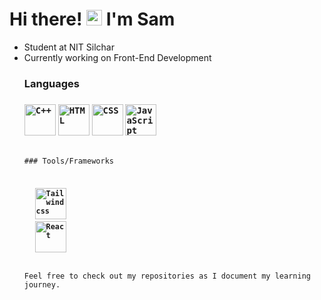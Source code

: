 # Hi there! <img src="https://media.giphy.com/media/hvRJCLFzcasrR4ia7z/giphy.gif" width="25px"> I'm Sam
<ul>
  <li>Student at NIT Silchar</li>
  <li>Currently working on Front-End Development</li>

### Languages
<h3>
  <code><img width="50" src="https://raw.githubusercontent.com/marwin1991/profile-technology-icons/refs/heads/main/icons/c++.png" alt="C++" title="C++"/></code>
  <code><img width="50" src="https://raw.githubusercontent.com/marwin1991/profile-technology-icons/refs/heads/main/icons/html.png" alt="HTML" title="HTML"/></code>
  <code><img width="50" src="https://raw.githubusercontent.com/marwin1991/profile-technology-icons/refs/heads/main/icons/css.png" alt="CSS" title="CSS"/></code>
  <code><img width="50" src = "https://raw.githubusercontent.com/marwin1991/profile-technology-icons/refs/heads/main/icons/javascript.png" alt="JavaScript" title="JavaScript"</code>
</h3>
### Tools/Frameworks
<h3>
  <code><img width="50" src="https://raw.githubusercontent.com/marwin1991/profile-technology-icons/refs/heads/main/icons/tailwind_css.png" alt="Tailwindcss" title="TailwindCSS"/></code>
  <code><img width="50" src="https://raw.githubusercontent.com/marwin1991/profile-technology-icons/refs/heads/main/icons/react.png" alt="React" title="React"/></code>
</h3>
Feel free to check out my repositories as I document my learning journey.
